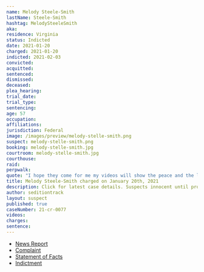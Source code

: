 ```yaml
---
name: Melody Steele-Smith
lastName: Steele-Smith
hashtag: MelodySteeleSmith
aka:
residence: Virginia
status: Indicted
date: 2021-01-20
charged: 2021-01-20
indicted: 2021-02-03
convicted:
acquitted:
sentenced:
dismissed:
deceased:
plea_hearing:
trial_date:
trial_type:
sentencing:
age: 57
occupation:
affiliations:
jurisdiction: Federal
image: /images/preview/melody-stelle-smith.png
suspect: melody-stelle-smith.png
booking: melody-stelle-smith.jpg
courtroom: melody-stelle-smith.jpg
courthouse:
raid:
perpwalk:
quote: "I hope they come for me my videos will show the peace and the lies on the news."
title: Melody Steele-Smith charged on January 20th, 2021
description: Click for latest case details. Suspects innocent until proven guilty.
author: seditiontrack
layout: suspect
published: true
caseNumber: 21-cr-0077
videos:
charges:
sentence:
---
```

- [News Report](https://www.msn.com/en-us/news/crime/gloucester-woman-arrested-after-photos-show-her-inside-us-capitol-during-riot/ar-BB1dzAz3)
- [Complaint](https://www.justice.gov/file/1360206/download)
- [Statement of Facts](https://www.justice.gov/opa/file/1360206/download)
- [Indictment](https://www.justice.gov/usao-dc/case-multi-defendant/file/1366136/download)
